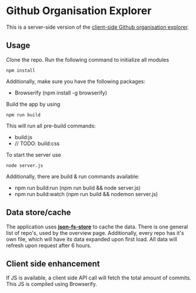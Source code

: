 # Github Organisation Explorer
This is a server-side version of the [client-side Github organisation explorer](https://github.com/vandijkstef/wafs).

## Usage
Clone the repo. Run the following command to initialize all modules
```
npm install
```
Additionally, make sure you have the following packages:
* Browserify (npm install -g browserify)

Build the app by using
```
npm run build
```
This will run all pre-build commands:
* build:js
* // TODO: build:css

To start the server use
```
node server.js
```
Additionally, there are build & run commands available:
* npm run build:run (npm run build && node server.js)
* npm run build:watch (npm run build && nodemon server.js)

## Data store/cache
The application uses [**json-fs-store**](https://github.com/alexkwolfe/json-fs-store) to cache the data.
There is one general list of repo's, used by the overview page.
Additionally, every repo has it's own file, which will have its data expanded upon first load. All data will refresh upon request after 6 hours.

## Client side enhancement
If JS is available, a client side API call will fetch the total amount of commits. This JS is compiled using Browserify.